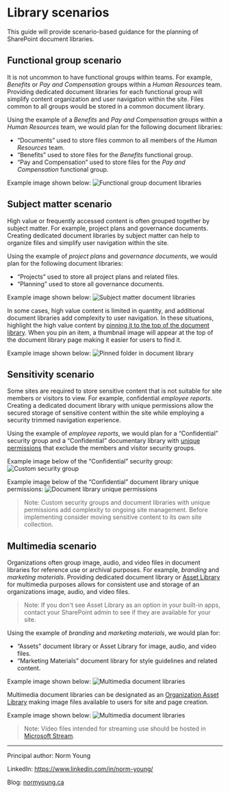 # Library scenarios

This guide will provide scenario-based guidance for the planning of SharePoint document libraries.

## Functional group scenario

It is not uncommon to have functional groups within teams. For example, *Benefits* or *Pay and Compensation* groups within a *Human Resources* team. Providing dedicated document libraries for each functional group will simplify content organization and user navigation within the site. Files common to all groups would be stored in a common document library.

Using the example of a *Benefits* and *Pay and Compensation* groups within a *Human Resources* team, we would plan for the following document libraries:
- “Documents” used to store files common to all members of the *Human Resources* team.
- “Benefits” used to store files for the *Benefits* functional group.
- “Pay and Compensation” used to store files for the *Pay and Compensation* functional group.

Example image shown below:
![Functional group document libraries](../../images/library-scenarios/functional-group-scenario-01.png)

## Subject matter scenario

High value or frequently accessed content is often grouped together by subject matter. For example, project plans and governance documents. Creating dedicated document libraries by subject matter can help to organize files and simplify user navigation within the site.

Using the example of *project plans* and *governance documents*, we would plan for the following document libraries:
- “Projects” used to store all project plans and related files.
- “Planning” used to store all governance documents.

Example image shown below:
![Subject matter document libraries](../../images/library-scenarios/subject-matter-scenario-01.png)

In some cases, high value content is limited in quantity, and additional document libraries add complexity to user navigation. In these situations, highlight the high value content by [pinning it to the top of the document library](https://support.office.com/en-us/article/Highlight-a-file-folder-or-link-in-a-document-library-9c5f46de-f0f4-4cf1-bd5e-b4ebc7a8b31c). When you pin an item, a thumbnail image will appear at the top of the document library page making it easier for users to find it. 

Example image shown below:
![Pinned folder in document library](../../images/library-scenarios/subject-matter-scenario-02.png)

## Sensitivity scenario

Some sites are required to store sensitive content that is not suitable for site members or visitors to view. For example, confidential *employee reports*. Creating a dedicated document library with unique permissions allow the secured storage of sensitive content within the site while employing a security trimmed navigation experience.

Using the example of *employee reports*, we would plan for a “Confidential” security group and a “Confidential” documentary library with [unique permissions](https://support.office.com/en-us/article/Customize-permissions-for-a-SharePoint-list-or-library-02d770f3-59eb-4910-a608-5f84cc297782) that exclude the members and visitor security groups.

Example image below of the “Confidential” security group:
![Custom security group](../../images/library-scenarios/sensitivity-scenario-01.png)

Example image below of the “Confidential” document library unique permissions:
![Document library unique permissions](../../images/library-scenarios/sensitivity-scenario-02.png)

>Note: Custom security groups and document libraries with unique permissions add complexity to ongoing site management. Before implementing consider moving sensitive content to its own site collection. 

## Multimedia scenario

Organizations often group image, audio, and video files in document libraries for reference use or archival purposes. For example, *branding* and *marketing materials*. Providing dedicated document library or [Asset Library](https://support.office.com/en-us/article/Set-up-an-Asset-Library-to-store-image-audio-or-video-files-96532BF6-DC72-4F82-BF0A-21EF945C4D04) for multimedia purposes allows for consistent use and storage of an organizations image, audio, and video files.

>Note: If you don't see Asset Library as an option in your built-in apps, contact your SharePoint admin to see if they are available for your site.

Using the example of *branding* and *marketing materials*, we would plan for:
- “Assets” document library or Asset Library for image, audio, and video files.
- “Marketing Materials” document library for style guidelines and related content. 

Example image shown below: 
![Multimedia document libraries](../../images/library-scenarios/multimedia-scenario-01.png)

Multimedia document libraries can be designated as an [Organization Asset Library](https://docs.microsoft.com/en-us/sharepoint/organization-assets-library) making image files available to users for site and page creation.

Example image shown below:
![Multimedia document libraries](../../images/library-scenarios/multimedia-scenario-02.png)

>Note: Video files intended for streaming use should be hosted in [Microsoft Stream](https://docs.microsoft.com/en-us/stream/overview). 

---

Principal author: Norm Young

LinkedIn: https://www.linkedin.com/in/norm-young/

Blog: [normyoung.ca](https://normyoung.ca)

